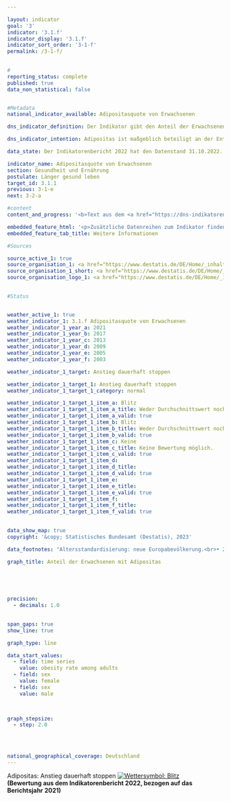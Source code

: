 ```yaml
---

layout: indicator        
goal: '3'        
indicator: '3.1.f'        
indicator_display: '3.1.f'        
indicator_sort_order: '3-1-f'        
permalink: /3-1-f/        
        

#
reporting_status: complete        
published: true        
data_non_statistical: false        


#Metadata        
national_indicator_available: Adipositasquote von Erwachsenen        

dns_indicator_definition: Der Indikator gibt den Anteil der Erwachsenen (ab 18&nbsp;Jahren) mit Adipositas an der erwachsenen Gesamtbevölkerung an.        

dns_indicator_intention: Adipositas ist maßgeblich beteiligt an der Entstehung von Zivilisationskrankheiten wie Herz-Kreislauf-Erkrankungen, Diabetes oder Gelenkschäden. Neben den gesundheitlichen Folgen wirkt sich Adipositas auch in volkswirtschaftlicher und sozialer Hinsicht belastend aus. Folglich soll der Anteil der Bevölkerung mit Adipositas in Deutschland nicht weiter ansteigen.        

data_state: Der Indikatorenbericht 2022 hat den Datenstand 31.10.2022. Die Daten auf dieser Plattform werden regelmäßig aktualisiert, sodass online aktuellere Daten verfügbar sein können als im <a href="https://dns-indikatoren.de/publications_reports/">Indikatorenbericht 2022</a> veröffentlicht.        

indicator_name: Adipositasquote von Erwachsenen        
section: Gesundheit und Ernährung        
postulate: Länger gesund leben        
target_id: 3.1.1        
previous: 3-1-e        
next: 3-2-a        

#content         
content_and_progress: '<b>Text aus dem <a href="https://dns-indikatoren.de/publications_reports/">Indikatorenbericht 2022&nbsp;</a></b><br><br>Ein Richtwert zur Erfassung von Übergewicht und insbesondere Adipositas ist der Body-Mass-Index (<abbr title="Body Mass Index" tabindex="0">BMI</abbr>), der sich aus dem Verhältnis von Körpergewicht zum Quadrat der Körpergröße (in der Maßeinheit <abbr title="Kilogramm pro Quadratmeter" tabindex="0">kg/m²</abbr>) berechnet. Bei dieser Berechnung bleiben Körperbau, alters- und geschlechtsspezifische Unterschiede sowie die individuelle Zusammensetzung der Körpermasse unberücksichtigt. Nach der Klassifikation der Weltgesundheitsorganisation (<abbr title="World Health Organization (Weltgesundheitsorganisation)" tabindex="0">WHO</abbr>) gelten Menschen mit einem <abbr title="Body Mass Index" tabindex="0">BMI</abbr> ab 25&nbsp;als übergewichtig und ab einem <abbr title="Body Mass Index" tabindex="0">BMI</abbr> von 30&nbsp;als adipös.<br><br>Die Daten werden vierjährlich im Rahmen des Mikrozensus des Statistischen Bundesamtes erfragt. Der Mikrozensus als Stichprobenerhebung umfasst 1&nbsp;% der Gesamtbevölkerung und ist die größte Haushaltsbefragung in Deutschland und Europa. Die Beantwortung der Fragen zur Gesundheit ist freiwillig. Somit basiert der Indikator auf dem Anteil der Bevölkerung, der im Mikrozensus die Fragen zu Körpergewicht und &#8209;größe beantwortet hat und einen <abbr title="Body Mass Index" tabindex="0">BMI</abbr> von 30&nbsp;und mehr aufweist. Bei Selbstauskunft, wie im Fall des Mikrozensus, wird das Körpergewicht im Vergleich zu gemessenen Werten häufig unterschätzt, die Körpergröße dagegen eher überschätzt. Der berechnete <abbr title="Body Mass Index" tabindex="0">BMI</abbr> aus Selbstauskunft liegt somit niedriger als aus Messwerten.<br><br>Um Daten für unterschiedliche Jahre und Regionen miteinander vergleichen zu können, ohne dass es zu Verzerrungen aufgrund unterschiedlicher Altersstrukturen kommt, wurden die entsprechenden Daten auf die europäische Bevölkerung von 1990&nbsp;altersstandardisiert. Da die Fragen zur Gesundheit im Mikrozensus nicht jährlich erhoben werden, wurden die Daten für Jahre ohne Erhebung für die Darstellung der Zeitreihe interpoliert.<br><br>15,4&nbsp;% der Bevölkerung ab 18&nbsp;Jahren waren im Jahr 2021&nbsp;(vorläufige Daten) adipös. Dabei war der Anteil der Männer mit Adipositas (17,3&nbsp;%) höher als der Anteil der adipösen Frauen (13,4&nbsp;%). Wohingegen der Anteil im Jahr 1999&nbsp;noch bei 10,7&nbsp;% der Bevölkerung lag. Auch damals waren Frauen (10,2&nbsp;%) etwas weniger von Adipositas betroffen als Männer (11,1&nbsp;%). Die Adipositasquote bei Erwachsenen ist folglich gestiegen und entwickelt sich damit konträr zum Ziel der Deutschen Nachhaltigkeitsstrategie.<br><br>Weitere 33,7&nbsp;% der Bevölkerung ab 18&nbsp;Jahren wiesen im Jahr 2021&nbsp;einen <abbr title="Body Mass Index" tabindex="0">BMI</abbr> von 25&nbsp;bis unter 30&nbsp;auf. Insgesamt galten damit 49,1&nbsp;% als übergewichtig (<abbr title="Body Mass Index" tabindex="0">BMI</abbr> ab 25). Dabei war der Anteil bei den Frauen mit 38,8&nbsp;% deutlich kleiner als bei den Männern mit 58,7&nbsp;%.<br><br>Der Anteil der Menschen mit Adipositas steigt mit zunehmendem Lebensalter und geht erst im höheren Alter zurück. Im Jahr 2021&nbsp;hatten 5,3&nbsp;% der 20- bis unter 25-jährigen Frauen Adipositas. Bei den 30- bis unter 35-Jährigen waren es bereits 12,5&nbsp;%. Den höchsten Anteil bei den Frauen erreichte die Altersgruppe der 70- bis unter 75-Jährigen mit 19,9&nbsp;%. Die Adipositasquote der Männer lag bei den unter 75-Jährigen jeweils höher als bei den gleichaltrigen Frauen und erreichte in den Altersgruppen der 60- bis unter 65-Jährigen mit 23,6&nbsp;% und der 45- bis unter 50-Jährigen mit 23,5&nbsp;% die höchsten Anteile. Bei den über 75-Jährigen waren Frauen und Männer mit 16,2&nbsp;% zu gleichen Teilen adipös.'        

embedded_feature_html: '<p>Zusätzliche Datenreihen zum Indikator finden Sie <a href="https://dns-indikatoren.de/public/AddInfos/de/3_1_f.pdf" target="_blank" >hier</a>.</p><br><small>Hinweis: PDF-Dokumente können Sie sich (je nach Browsereinstellung) direkt in Ihrem Browser anzeigen lassen oder Sie laden das PDF-Dokument herunter und öffnen es mit einem PDF-Reader Ihrer Wahl. Eine Anleitung wie Sie für ausgewählte Browser die entsprechende Einstellung ändern können, finden Sie <a href="https://dns-indikatoren.de/guidance/">hier</a>.</small>'
embedded_feature_tab_title: Weitere Informationen        

#Sources        

source_active_1: true
source_organisation_1: <a href="https://www.destatis.de/DE/Home/_inhalt.html" target="_blank">Statistisches Bundesamt</a>
source_organisation_1_short: <a href="https://www.destatis.de/DE/Home/_inhalt.html" target="_blank">Statistisches Bundesamt</a>
source_organisation_logo_1: <a href="https://www.destatis.de/DE/Home/_inhalt.html" target="_blank"><img src="https://dns-indikatoren.de/public/OrgImgDe/destatis.png" alt="Statistisches Bundesamt" title=" Klicken Sie hier um zur Homepage der Organisation Statistisches Bundesamt zu gelangen." style="height:60px; width:148px; border:transparent"/></a>
        

#Status        


weather_active_1: true
weather_indicator_1: 3.1.f Adipositasquote von Erwachsenen
weather_indicator_1_year_a: 2021
weather_indicator_1_year_b: 2017
weather_indicator_1_year_c: 2013
weather_indicator_1_year_d: 2009
weather_indicator_1_year_e: 2005
weather_indicator_1_year_f: 2003

weather_indicator_1_target: Anstieg dauerhaft stoppen

weather_indicator_1_target_1: Anstieg dauerhaft stoppen
weather_indicator_1_target_1_category: normal

weather_indicator_1_target_1_item_a: Blitz
weather_indicator_1_target_1_item_a_title: Weder Durchschnittswert noch die vorherige Veränderung deuten in 2021 in die richtige Richtung.
weather_indicator_1_target_1_item_a_valid: true
weather_indicator_1_target_1_item_b: Blitz
weather_indicator_1_target_1_item_b_title: Weder Durchschnittswert noch die vorherige Veränderung deuten in 2017 in die richtige Richtung.
weather_indicator_1_target_1_item_b_valid: true
weather_indicator_1_target_1_item_c: Keine
weather_indicator_1_target_1_item_c_title: Keine Bewertung möglich.
weather_indicator_1_target_1_item_c_valid: true
weather_indicator_1_target_1_item_d: 
weather_indicator_1_target_1_item_d_title: 
weather_indicator_1_target_1_item_d_valid: true
weather_indicator_1_target_1_item_e: 
weather_indicator_1_target_1_item_e_title: 
weather_indicator_1_target_1_item_e_valid: true
weather_indicator_1_target_1_item_f: 
weather_indicator_1_target_1_item_f_title: 
weather_indicator_1_target_1_item_f_valid: true        
        

data_show_map: true        
copyright: '&copy; Statistisches Bundesamt (Destatis), 2023'        

data_footnotes: "Altersstandardisierung: neue Europabevölkerung.<br>• 2021&nbsp;vorläufige Daten."        

graph_title: Anteil der Erwachsenen mit Adipositas        

        

        

precision: 
  - decimals: 1.0
            

span_gaps: true        
show_line: true        

graph_type: line        

data_start_values: 
  - field: time series
    value: obesity rate among adults
  - field: sex
    value: female
  - field: sex
    value: male        

        

graph_stepsize: 
  - step: 2.0
            

                        

national_geographical_coverage: Deutschland                
---
```



<div>
  <div class="my-header">
    <label class="default">Adipositas: Anstieg dauerhaft stoppen
      <a href="https://dns-indikatoren.de/status"><img src="https://g205sdgs.github.io/sdg-indicators/public/Wettersymbole/Blitz.png" title="Weder Durchschnittswert noch die vorherige Veränderung deuten in 2021 in die richtige Richtung." alt="Wettersymbol: Blitz"/>
      </a>
    </label>
  </div>
</div>
<div class="my-header-note">
  <label class="default"><b>(Bewertung aus dem Indikatorenbericht 2022, bezogen auf das Berichtsjahr 2021)
  </b></label>
</div>